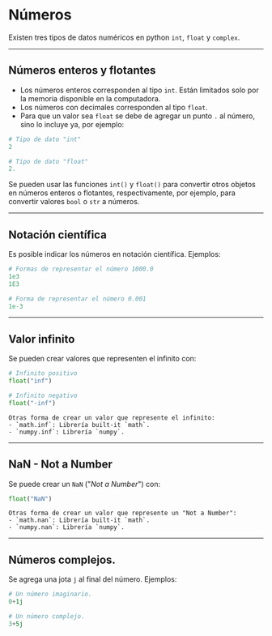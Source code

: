 # Números

Existen tres tipos de datos numéricos en python `int`, `float` y `complex`. 

---
## Números enteros y flotantes

- Los números enteros corresponden al tipo `int`. Están limitados solo por la memoria disponible en la computadora.
- Los números con decimales corresponden al tipo `float`.
- Para que un valor sea `float` se debe de agregar un punto `.` al número, sino lo incluye ya, por ejemplo:
```python
# Tipo de dato "int"
2

# Tipo de dato "float"
2.
```

Se pueden usar las funciones `int()` y `float()` para convertir otros objetos en números enteros o flotantes, respectivamente, por ejemplo, para convertir valores `bool` o `str` a números.

---
## Notación científica

Es posible indicar los números en notación científica. Ejemplos:

```python
# Formas de representar el número 1000.0
1e3
1E3 

# Forma de representar el número 0.001
1e-3
```

---
## Valor infinito

Se pueden crear valores que representen el infinito con:

```python
# Infinito positivo
float("inf")

# Infinito negativo
float("-inf")
```

```{note}
Otras forma de crear un valor que represente el infinito:
- `math.inf`: Librería built-it `math`.
- `numpy.inf`: Librería `numpy`.
```

---
## NaN - Not a Number

Se puede crear un `NaN` ("_Not a Number_") con:
```python
float("NaN")
```

```{note}
Otras forma de crear un valor que represente un "Not a Number":
- `math.nan`: Librería built-it `math`.
- `numpy.nan`: Librería `numpy`.
```

---
## Números complejos. 

Se agrega una jota `j` al final del número. Ejemplos:
```python
# Un número imaginario.
0+1j 

# Un número complejo.
3+5j
```